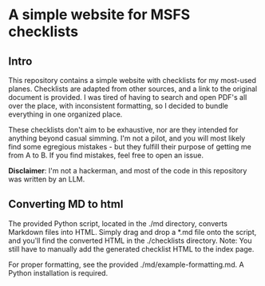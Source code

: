 # A simple website for MSFS checklists

## Intro

This repository contains a simple website with checklists for my most-used planes. Checklists are adapted from other sources, and a link to the original document is provided. I was tired of having to search and open PDF's all over the place, with inconsistent formatting, so I decided to bundle everything in one organized place.

These checklists don't aim to be exhaustive, nor are they intended for anything beyond casual simming. I'm not a pilot, and you will most likely find some egregious mistakes - but they fulfill their purpose of getting me from A to B. If you find mistakes, feel free to open an issue.

**Disclaimer**: I'm not a hackerman, and most of the code in this repository was written by an LLM.

## Converting MD to html

The provided Python script, located in the ./md directory, converts Markdown files into HTML. Simply drag and drop a \*.md file onto the script, and you'll find the converted HTML in the ./checklists directory. Note: You still have to manually add the generated checklist HTML to the index page.

For proper formatting, see the provided ./md/example-formatting.md.
A Python installation is required.

